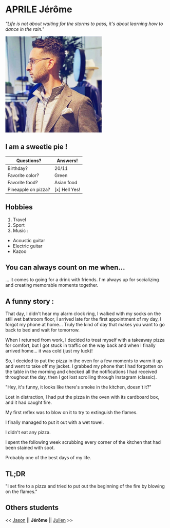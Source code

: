 # APRILE Jérôme
*"Life is not about waiting for the storms to pass, it's about learning how to dance in the rain."*


<img src="https://github.com/JeromeAprile/markdown-challenge/blob/main/image1.jpeg?raw=true" alt="Photo de profil" width="300" height="300">


## I am a sweetie pie !


| Questions?           | Answers!       |
|----------------------|----------------|
| Birthday?            | 20/11          |
| Favorite color?      | Green          |
| Favorite food?       | Asian food     |
| Pineapple on pizza?  | [x] Hell Yes!  |



## Hobbies
1. Travel
2. Sport
3. Music :
 - Acoustic guitar
 - Electric guitar
 - Kazoo

## You can always count on me when...
... it comes to going for a drink with friends. I'm always up for socializing and creating memorable moments together.

## A funny story :

That day, I didn't hear my alarm clock ring, I walked with my socks on the still wet bathroom floor, I arrived late for the first appointment of my day, I forgot my phone at home... Truly the kind of day that makes you want to go back to bed and wait for tomorrow.

When I returned from work, I decided to treat myself with a takeaway pizza for comfort, but I got stuck in traffic on the way back and when I finally arrived home... it was cold (just my luck)!

So, I decided to put the pizza in the oven for a few moments to warm it up and went to take off my jacket. I grabbed my phone that I had forgotten on the table in the morning and checked all the notifications I had received throughout the day, then I got lost scrolling through Instagram (classic).

"Hey, it's funny, it looks like there's smoke in the kitchen, doesn't it?"

Lost in distraction, I had put the pizza in the oven with its cardboard box, and it had caught fire.

My first reflex was to blow on it to try to extinguish the flames.

I finally managed to put it out with a wet towel.

I didn't eat any pizza.

I spent the following week scrubbing every corner of the kitchen that had been stained with soot.

Probably one of the best days of my life.

## TL;DR

"I set fire to a pizza and tried to put out the beginning of the fire by blowing on the flames."

## Others students

<< [Jason](https://github.com/J0K3RY-03/markdown-challenge#readme) || **Jérôme** || [Julien]() >>